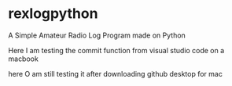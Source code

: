 # rexlogpython
A Simple Amateur Radio Log Program made on Python

Here I am testing the commit function from visual studio code on a macbook

here O am still testing it after downloading github desktop for mac
